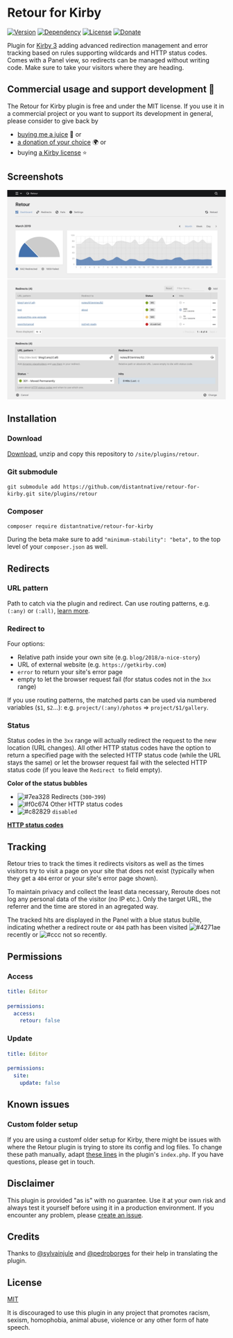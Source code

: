 # Retour for Kirby

[![Version](https://img.shields.io/badge/release-1.0.0--beta.5-4271ae.svg?style=for-the-badge)](https://github.com/distantnative/retour-for-kirby/releases)
[![Dependency](https://img.shields.io/badge/kirby-3.1.0-cca000.svg?style=for-the-badge)](https://getkirby.com/news/releases)
[![License](https://img.shields.io/badge/license-MIT-7ea328.svg?style=for-the-badge)](https://opensource.org/licenses/MIT)
[![Donate](https://img.shields.io/badge/Give-back-c82829.svg?style=for-the-badge)](https://paypal.me/distantnative/15EUR)

Plugin for [Kirby 3](https://getkirby.com) adding advanced redirection management and error tracking based on rules supporting wildcards and HTTP status codes. Comes with a Panel view, so redirects can be managed without writing code. Make sure to take your visitors where they are heading.

## Commercial usage and support development 💛

The Retour for Kirby plugin is free and under the MIT license. If you use it in a commercial project or you want to support its development in general, please consider to give back by

- [buying me a juice](https://buymeacoff.ee/distantnative) 🥤 or
- [a donation of your choice](https://paypal.me/distantnative/15EUR) 🌍 or
- buying [a Kirby license](https://a.paddle.com/v2/click/1129/35921?link=1170) ⭐️

## Screenshots

![Screenshots](screenshots.jpeg)

## Installation

### Download

[Download](https://github.com/distantnative/retour-for-kirby/archive/master.zip), unzip and copy this repository to `/site/plugins/retour`.

### Git submodule

```
git submodule add https://github.com/distantnative/retour-for-kirby.git site/plugins/retour
```

### Composer

```
composer require distantnative/retour-for-kirby
```

During the beta make sure to add `"minimum-stability": "beta",` to the top level of your `composer.json` as well.

## Redirects

### URL pattern
Path to catch via the plugin and redirect. Can use routing patterns, e.g. `(:any)` or `(:all)`, [learn more](https://getkirby.com/docs/reference/router/patterns).

### Redirect to
Four options:
- Relative path inside your own site (e.g. `blog/2018/a-nice-story`)
- URL of external website (e.g. `https://getkirby.com`)
- `error` to return your site's error page
- empty to let the browser request fail (for status codes not in the `3xx` range)

If you use routing patterns, the matched parts can be used via numbered variables (`$1`, `$2`...): e.g. `project/(:any)/photos` => `project/$1/gallery`.

### Status
Status codes in the `3xx` range will actually redirect the request to the new location (URL changes). All other HTTP status codes have the option to return a specified page with the selected HTTP status code (while the URL stays the same) or let the browser request fail with the selected HTTP status code (if you leave the `Redirect to` field empty).

**Color of the status bubbles**
- ![#7ea328](https://via.placeholder.com/16.png/7ea328?text=+) Redirects (`300`-`399`)
- ![#f0c674](https://via.placeholder.com/16.png/f0c674?text=+) Other HTTP status codes
- ![#c82829](https://via.placeholder.com/16.png/c82829?text=+) `disabled`

**[HTTP status codes](https://httpstatuses.com)**

## Tracking

Retour tries to track the times it redirects visitors as well as the times visitors try to visit a page on your site that does not exist (typically when they get a `404` error or your site's error page shown).

To maintain privacy and collect the least data necessary, Reroute does not log any personal data of the visitor (no IP etc.). Only the target URL, the referrer and the time are stored in an agregated way.

The tracked hits are displayed in the Panel with a blue status bublle, indicating whether a redirect route or `404` path has been visited ![#4271ae](https://via.placeholder.com/14.png/4271ae?text=+) recently or ![#ccc](https://via.placeholder.com/14.png/ccc?text=+) not so recently.

## Permissions

### Access

```yaml
title: Editor

permissions:
  access:
    retour: false
```

### Update

```yaml
title: Editor

permissions:
  site:
    update: false
```

## Known issues

### Custom folder setup
If you are using a customf older setup for Kirby, there might be issues with where the Retour plugin is trying to store its config and log files. To change these path manually, adapt [these lines](blob/master/index.php#L14-L17) in the plugin's `index.php`. If you have questions, please get in touch.

## Disclaimer

This plugin is provided "as is" with no guarantee. Use it at your own risk and always test it yourself before using it in a production environment. If you encounter any problem, please [create an issue](https://github.com/distantnative/retour-for-kirby/issues/new).

## Credits

Thanks to [@sylvainjule](https://github.com/sylvainjule) and [@pedroborges](https://github.com/pedroborges) for their help in translating the plugin.


## License

[MIT](https://opensource.org/licenses/MIT)

It is discouraged to use this plugin in any project that promotes racism, sexism, homophobia, animal abuse, violence or any other form of hate speech.


